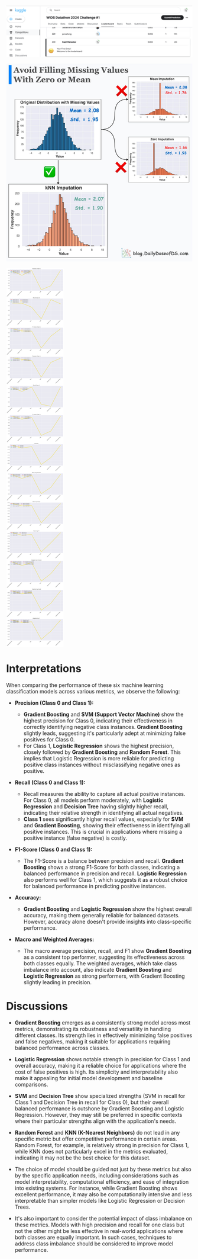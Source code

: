 ![Kaggle Leaderboard](Kaggle_leaderboard.png)

![KNN Imputation](KNN_imputation.png)

![ML model performances](output.png)

# Interpretations

When comparing the performance of these six machine learning classification models across various metrics, we observe the following:

- **Precision (Class 0 and Class 1):**
  - **Gradient Boosting** and **SVM (Support Vector Machine)** show the highest precision for Class 0, indicating their effectiveness in correctly identifying negative class instances. **Gradient Boosting** slightly leads, suggesting it's particularly adept at minimizing false positives for Class 0.
  - For Class 1, **Logistic Regression** shows the highest precision, closely followed by **Gradient Boosting** and **Random Forest**. This implies that Logistic Regression is more reliable for predicting positive class instances without misclassifying negative ones as positive.

- **Recall (Class 0 and Class 1):**
  - Recall measures the ability to capture all actual positive instances. For Class 0, all models perform moderately, with **Logistic Regression** and **Decision Tree** having slightly higher recall, indicating their relative strength in identifying all actual negatives.
  - **Class 1** sees significantly higher recall values, especially for **SVM** and **Gradient Boosting**, showing their effectiveness in identifying all positive instances. This is crucial in applications where missing a positive instance (false negative) is costly.

- **F1-Score (Class 0 and Class 1):**
  - The F1-Score is a balance between precision and recall. **Gradient Boosting** shows a strong F1-Score for both classes, indicating a balanced performance in precision and recall. **Logistic Regression** also performs well for Class 1, which suggests it as a robust choice for balanced performance in predicting positive instances.

- **Accuracy:**
  - **Gradient Boosting** and **Logistic Regression** show the highest overall accuracy, making them generally reliable for balanced datasets. However, accuracy alone doesn't provide insights into class-specific performance.

- **Macro and Weighted Averages:**
  - The macro average precision, recall, and F1 show **Gradient Boosting** as a consistent top performer, suggesting its effectiveness across both classes equally. The weighted averages, which take class imbalance into account, also indicate **Gradient Boosting** and **Logistic Regression** as strong performers, with Gradient Boosting slightly leading in precision.

# Discussions

- **Gradient Boosting** emerges as a consistently strong model across most metrics, demonstrating its robustness and versatility in handling different classes. Its strength lies in effectively minimizing false positives and false negatives, making it suitable for applications requiring balanced performance across classes.
  
- **Logistic Regression** shows notable strength in precision for Class 1 and overall accuracy, making it a reliable choice for applications where the cost of false positives is high. Its simplicity and interpretability also make it appealing for initial model development and baseline comparisons.

- **SVM** and **Decision Tree** show specialized strengths (SVM in recall for Class 1 and Decision Tree in recall for Class 0), but their overall balanced performance is outshone by Gradient Boosting and Logistic Regression. However, they may still be preferred in specific contexts where their particular strengths align with the application's needs.

- **Random Forest** and **KNN (K-Nearest Neighbors)** do not lead in any specific metric but offer competitive performance in certain areas. Random Forest, for example, is relatively strong in precision for Class 1, while KNN does not particularly excel in the metrics evaluated, indicating it may not be the best choice for this dataset.

- The choice of model should be guided not just by these metrics but also by the specific application needs, including considerations such as model interpretability, computational efficiency, and ease of integration into existing systems. For instance, while Gradient Boosting shows excellent performance, it may also be computationally intensive and less interpretable than simpler models like Logistic Regression or Decision Trees.

- It's also important to consider the potential impact of class imbalance on these metrics. Models with high precision and recall for one class but not the other might be less effective in real-world applications where both classes are equally important. In such cases, techniques to address class imbalance should be considered to improve model performance.
